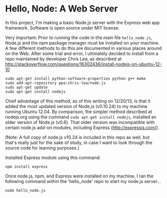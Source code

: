 Hello, Node: A Web Server
==========================

In this project, I'm making a basic Node.js server with the Express web app framework. Software is open source under MIT license.

Very important: Prior to running the code in the main file `hello_node.js`, Node.js and the npm package manager must be installed on your machine. A few different methods to do this are documented in various places around on the Web. After some trial and error, I ultimately decided to install from a repo maintained by developer Chris Lea, as described at http://stackoverflow.com/questions/16302436/install-nodejs-on-ubuntu-12-10

	sudo apt-get install python-software-properties python g++ make
	sudo add-apt-repository ppa:chris-lea/node.js
	sudo apt-get update
	sudo apt-get install nodejs

Chief advantage of this method, as of this writing on 12/20/13, is that it added the most updated version of Node.js (v0.10.24) to my machine running Ubuntu 12.04. By comparison, the simpler method described at nodejs.org using the command `sudo apt-get install nodejs`, installed an older version of Node.js (v0.6). That older version was incompatible with certain node.js add-on modules, including Express (http://expressjs.com/).

(Note: A full copy of node.js v10.24 is included in this repo as well, but that's really just for the sake of study, in case I want to look through the source code for learning purposes.)

Installed Express module using this command:

`npm install express`

Once node.js, npm, and Express were installed on my machine, I ran the following command within the 'hello_node' repo to start my node.js server...

`node hello_node.js`


